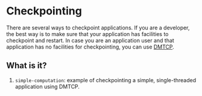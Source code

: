 # Checkpointing

There are several ways to checkpoint applications. If you are a developer, the
best way is to make sure that your application has facilities to checkpoint and
restart.  In case you are an application user and that application has no
facilities for checkpointing, you can use
[DMTCP](https://dmtcp.sourceforge.io/).


## What is it?

1. `simple-computation`: example of checkpointing a simple, single-threaded
   application using DMTCP.
